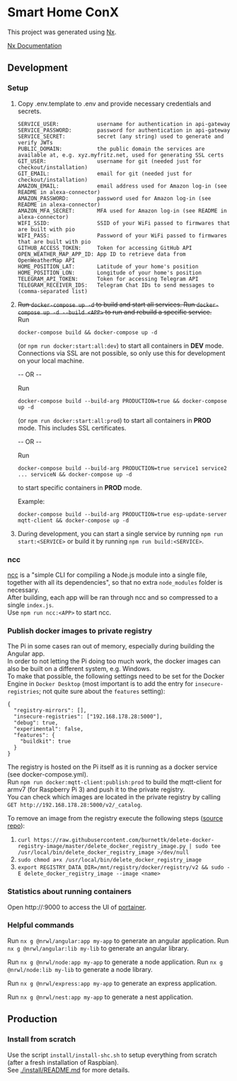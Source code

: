 # Smart Home ConX

This project was generated using [Nx](https://nx.dev).

[Nx Documentation](https://nx.dev/angular)

## Development

### Setup

1. Copy .env.template to .env and provide necessary credentials and secrets.  

       SERVICE_USER:            username for authentication in api-gateway  
       SERVICE_PASSWORD:        password for authentication in api-gateway  
       SERVICE_SECRET:          secret (any string) used to generate and verify JWTs  
       PUBLIC_DOMAIN:           the public domain the services are available at, e.g. xyz.myfritz.net, used for generating SSL certs  
       GIT_USER:                username for git (needed just for checkout/installation)  
       GIT_EMAIL:               email for git (needed just for checkout/installation)  
       AMAZON_EMAIL:            email address used for Amazon log-in (see README in alexa-connector)  
       AMAZON_PASSWORD:         password used for Amazon log-in (see README in alexa-connector)  
       AMAZON_MFA_SECRET:       MFA used for Amazon log-in (see README in alexa-connector)  
       WIFI_SSID:               SSID of your WiFi passed to firmwares that are built with pio  
       WIFI_PASS:               Password of your WiFi passed to firmwares that are built with pio  
       GITHUB_ACCESS_TOKEN:     Token for accessing GitHub API  
       OPEN_WEATHER_MAP_APP_ID: App ID to retrieve data from OpenWeatherMap API  
       HOME_POSITION_LAT:       Latitude of your home's position  
       HOME_POSITION_LON:       Longitude of your home's position  
       TELEGRAM_API_TOKEN:      Token for accessing Telegram API  
       TELEGRAM_RECEIVER_IDS:   Telegram Chat IDs to send messages to (comma-separated list)  
2. ~~Run `docker-compose up -d` to build and start all services. Run `docker-compose up -d --build <APP>` to run and rebuild a specific service.~~  
   Run

       docker-compose build && docker-compose up -d

   (or `npm run docker:start:all:dev`) to start all containers in **DEV** mode. Connections via SSL are not possible, so only use this for development on your local machine.

   -- OR --

   Run

       docker-compose build --build-arg PRODUCTION=true && docker-compose up -d

   (or `npm run docker:start:all:prod`) to start all containers in **PROD** mode. This includes SSL certificates.

   -- OR --

   Run

       docker-compose build --build-arg PRODUCTION=true service1 service2 ... serviceN && docker-compose up -d

   to start specific containers in **PROD** mode.

   Example:

       docker-compose build --build-arg PRODUCTION=true esp-update-server mqtt-client && docker-compose up -d

3. During development, you can start a single service by running `npm run start:<SERVICE>` or build it by running `npm run build:<SERVICE>`.

### ncc

[ncc](https://github.com/vercel/ncc) is a "simple CLI for compiling a Node.js module into a single file, together with all its dependencies", so that no extra `node_modules` folder is necessary.  
After building, each app will be ran through ncc and so compressed to a single `index.js`.  
Use `npm run ncc:<APP>` to start ncc.

### Publish docker images to private registry

The Pi in some cases ran out of memory, especially during building the Angular app.  
In order to not letting the Pi doing too much work, the docker images can also be built on a different system, e.g. Windows.  
To make that possible, the following settings need to be set for the Docker Engine in `Docker Desktop` (most important is to add the entry for `insecure-registries`; not quite sure about the `features` setting):  

```
{
  "registry-mirrors": [],
  "insecure-registries": ["192.168.178.28:5000"],
  "debug": true,
  "experimental": false,
  "features": {
    "buildkit": true
  }
}
```

The registry is hosted on the Pi itself as it is running as a docker service (see docker-compose.yml).  
Run `npm run docker:mqtt-client:publish:prod` to build the mqtt-client for armv7 (for Raspberry Pi 3) and push it to the private registry.  
You can check which images are located in the private registry by calling `GET http://192.168.178.28:5000/v2/_catalog`.  

To remove an image from the registry execute the following steps ([source repo](https://github.com/burnettk/delete-docker-registry-image)):  
1. `curl https://raw.githubusercontent.com/burnettk/delete-docker-registry-image/master/delete_docker_registry_image.py | sudo tee /usr/local/bin/delete_docker_registry_image >/dev/null`
2. `sudo chmod a+x /usr/local/bin/delete_docker_registry_image`
3. `export REGISTRY_DATA_DIR=/mnt/registry/docker/registry/v2 && sudo -E delete_docker_registry_image --image <name>`

### Statistics about running containers

Open http://<ip>:9000 to access the UI of [portainer](https://www.portainer.io/).

### Helpful commands

Run `nx g @nrwl/angular:app my-app` to generate an angular application.
Run `nx g @nrwl/angular:lib my-lib` to generate an angular library.

Run `nx g @nrwl/node:app my-app` to generate a node application.
Run `nx g @nrwl/node:lib my-lib` to generate a node library.

Run `nx g @nrwl/express:app my-app` to generate an express application.

Run `nx g @nrwl/nest:app my-app` to generate a nest application.

## Production

### Install from scratch

Use the script `install/install-shc.sh` to setup everything from scratch (after a fresh installation of Raspbian).  
See [./install/README.md](./install/README.md) for more details. 